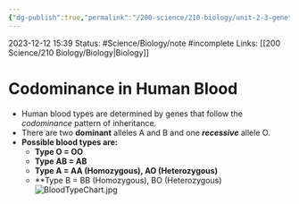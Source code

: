 ```yaml
---
{"dg-publish":true,"permalink":"/200-science/210-biology/unit-2-3-genetics-and-meiosis/2-3-5-multiple-alleles-blood-types/","updated":"2023-12-19T08:28:36.596-06:00"}
---
```


2023-12-12
15:39
Status: #Science/Biology/note #incomplete
Links: [[200 Science/210 Biology/Biology\|Biology]]
# Codominance in Human Blood
- Human blood types are determined by genes that follow the _codominance_ pattern of inheritance.
- There are two **dominant** alleles A and B and one **_recessive_** allele O.
- **Possible blood types are:**
  - **Type O = OO**
  - **Type AB = AB**
  - **Type A = AA (Homozygous), AO (Heterozygous)**
  - **Type B = BB (Homozygous), BO (Heterozygous)
![BloodTypeChart.jpg](/img/user/Files/BloodTypeChart.jpg)